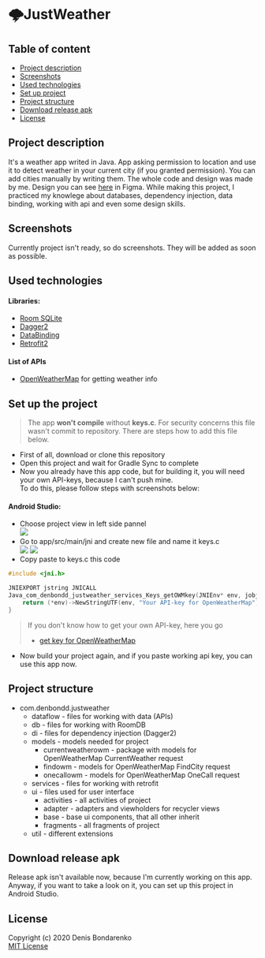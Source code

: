 # 🌩JustWeather 

## Table of content
- [Project description](#project-description)
- [Screenshots](#screenshots)
- [Used technologies](#used-technologies)
- [Set up project](#set-up-the-project)
- [Project structure](#project-structure)
- [Download release apk](#download-release-apk)
- [License](#license)

## Project description
It's a weather app writed in Java. App asking permission to location and use it to detect weather in your current city (if you granted permission). You can add cities manually by writing them. The whole code and design was made by me. Design you can see <a href="https://www.figma.com/file/wSLUbKT9fAasHgdKyk5tz1/WeatherApp">here</a> in Figma. While making this project, I practiced my knowlege about databases, dependency injection, data binding, working with api and even some design skills.

## Screenshots
Currently project isn't ready, so do screenshots. They will be added as soon as possible.

## Used technologies
#### Libraries:
- <a href="https://developer.android.com/jetpack/androidx/releases/room">Room SQLite</a>
- <a href="https://github.com/google/dagger">Dagger2</a>
- <a href="https://developer.android.com/topic/libraries/data-binding">DataBinding</a>
- <a href="https://square.github.io/retrofit/">Retrofit2</a>

#### List of APIs
- [OpenWeatherMap](https://openweathermap.org) for getting weather info

## Set up the project
> The app **won't compile** without **keys.c**. For security concerns this file wasn't commit to repository. There are steps how to add this file below. 
- First of all, download or clone this repository
- Open this project and wait for Gradle Sync to complete
- Now you already have this app code, but for building it, you will need your own API-keys, because I can't push mine. </br>
To do this, please follow steps with screenshots below: </br>
#### Android Studio:
- Choose project view in left side pannel </br> <img src="https://i.imgur.com/BUhW029.png">
- Go to app/src/main/jni and create new file and name it keys.c </br> <img src="https://i.imgur.com/8gVVjXe.png?2"> <img src="https://i.imgur.com/QhxR3Zk.png">
- Copy paste to keys.c this code </br>

```C
#include <jni.h>

JNIEXPORT jstring JNICALL
Java_com_denbondd_justweather_services_Keys_getOWMkey(JNIEnv* env, jobject this) {
    return (*env)->NewStringUTF(env, "Your API-key for OpenWeatherMap");
}
```
>If you don't know how to get your own API-key, here you go </br>
> - <a href="https://OpenWeatherMap.org/api_keys">get key for OpenWeatherMap</a>
- Now build your project again, and if you paste working api key, you can use this app now.

## Project structure
- com.denbondd.justweather
    - dataflow - files for working with data (APIs)
    - db - files for working with RoomDB
    - di - files for dependency injection (Dagger2)
    - models - models needed for project
        - currentweatherowm - package with models for OpenWeatherMap CurrentWeather request
        - findowm - models for OpenWeatherMap FindCity request
        - onecallowm - models for OpenWeatherMap OneCall request
    - services - files for working with retrofit
    - ui - files used for user interface
        - activities - all activities of project
        - adapter - adapters and viewholders for recycler views
        - base - base ui components, that all other inherit
        - fragments - all fragments of project
    - util - different extensions     

## Download release apk
Release apk isn't available now, because I'm currently working on this app. Anyway, if you want to take a look on it, you can set up this project in Android Studio.

## License
Copyright (c) 2020 Denis Bondarenko </br>
[MIT License](./LICENSE)
